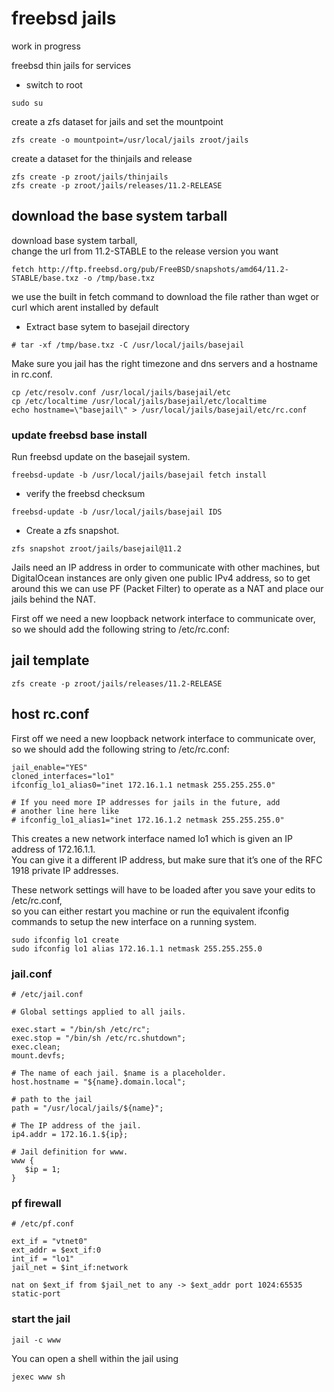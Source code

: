# freebsd jails

work in progress

freebsd thin jails for services

* switch to root

```
sudo su
```

create a zfs dataset for jails and set the mountpoint

```
zfs create -o mountpoint=/usr/local/jails zroot/jails
```

create a dataset for the thinjails and release 

```
zfs create -p zroot/jails/thinjails
zfs create -p zroot/jails/releases/11.2-RELEASE
```

## download the base system tarball

download base system tarball,  
change the url from 11.2-STABLE to the release version you want

```
fetch http://ftp.freebsd.org/pub/FreeBSD/snapshots/amd64/11.2-STABLE/base.txz -o /tmp/base.txz
```

we use the built in fetch command to download the file rather than wget or curl which arent installed by default


* Extract base sytem to basejail directory

```
# tar -xf /tmp/base.txz -C /usr/local/jails/basejail
```

Make sure you jail has the right timezone and dns servers and a hostname in rc.conf.

```
cp /etc/resolv.conf /usr/local/jails/basejail/etc
cp /etc/localtime /usr/local/jails/basejail/etc/localtime
echo hostname=\"basejail\" > /usr/local/jails/basejail/etc/rc.conf
```

### update freebsd base install

Run freebsd update on the basejail system.

```
freebsd-update -b /usr/local/jails/basejail fetch install
```

* verify the freebsd checksum

```
freebsd-update -b /usr/local/jails/basejail IDS
```

* Create a zfs snapshot.

```
zfs snapshot zroot/jails/basejail@11.2
```

Jails need an IP address in order to communicate with other machines, but DigitalOcean instances are only given one public IPv4 address, so to get around this we can use PF (Packet Filter) to operate as a NAT and place our jails behind the NAT.

First off we need a new loopback network interface to communicate over, so we should add the following string to /etc/rc.conf:

## jail template

```
zfs create -p zroot/jails/releases/11.2-RELEASE
```

## host rc.conf

First off we need a new loopback network interface to communicate over, so we should add the following string to /etc/rc.conf:

```
jail_enable="YES"
cloned_interfaces="lo1"
ifconfig_lo1_alias0="inet 172.16.1.1 netmask 255.255.255.0"

# If you need more IP addresses for jails in the future, add
# another line here like
# ifconfig_lo1_alias1="inet 172.16.1.2 netmask 255.255.255.0"
```

This creates a new network interface named lo1 which is given an IP address of 172.16.1.1.  
You can give it a different IP address, but make sure that it’s one of the RFC 1918 private IP addresses.

These network settings will have to be loaded after you save your edits to /etc/rc.conf,  
so you can either restart you machine or run the equivalent ifconfig commands to setup the new interface on a running system.

```
sudo ifconfig lo1 create
sudo ifconfig lo1 alias 172.16.1.1 netmask 255.255.255.0
```

### jail.conf

```
# /etc/jail.conf

# Global settings applied to all jails.

exec.start = "/bin/sh /etc/rc";
exec.stop = "/bin/sh /etc/rc.shutdown";
exec.clean;
mount.devfs;

# The name of each jail. $name is a placeholder.
host.hostname = "${name}.domain.local";

# path to the jail
path = "/usr/local/jails/${name}";

# The IP address of the jail.
ip4.addr = 172.16.1.${ip};

# Jail definition for www.
www {
   $ip = 1;
}
```

### pf firewall

```
# /etc/pf.conf

ext_if = "vtnet0"
ext_addr = $ext_if:0
int_if = "lo1"
jail_net = $int_if:network

nat on $ext_if from $jail_net to any -> $ext_addr port 1024:65535 static-port 
```

### start the jail

```
jail -c www
```

You can open a shell within the jail using

```
jexec www sh
```
